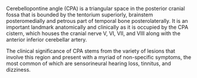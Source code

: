 Cerebellopontine angle (CPA) is a triangular space in the posterior cranial fossa that is bounded by the tentorium superiorly, brainstem posteromedially and petrous part of temporal bone posterolaterally. It is an important landmark anatomically and clinically as it is occupied by the CPA cistern, which houses the cranial nerve V, VI, VII, and VIII along with the anterior inferior cerebellar artery.

The clinical significance of CPA stems from the variety of lesions that involve this region and present with a myriad of non-specific symptoms, the most common of which are sensorineural hearing loss, tinnitus, and dizziness.